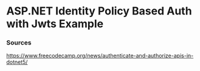 # ASP.NET Identity Policy Based Auth with Jwts Example

### Sources
https://www.freecodecamp.org/news/authenticate-and-authorize-apis-in-dotnet5/
